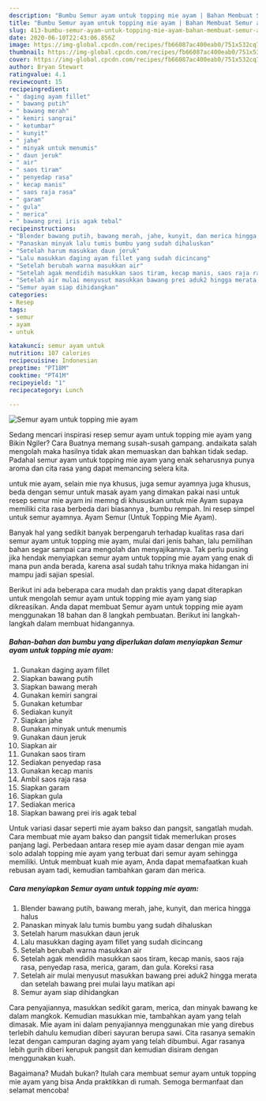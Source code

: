```yaml
---
description: "Bumbu Semur ayam untuk topping mie ayam | Bahan Membuat Semur ayam untuk topping mie ayam Yang Sempurna"
title: "Bumbu Semur ayam untuk topping mie ayam | Bahan Membuat Semur ayam untuk topping mie ayam Yang Sempurna"
slug: 413-bumbu-semur-ayam-untuk-topping-mie-ayam-bahan-membuat-semur-ayam-untuk-topping-mie-ayam-yang-sempurna
date: 2020-06-10T22:43:06.856Z
image: https://img-global.cpcdn.com/recipes/fb66087ac400eab0/751x532cq70/semur-ayam-untuk-topping-mie-ayam-foto-resep-utama.jpg
thumbnail: https://img-global.cpcdn.com/recipes/fb66087ac400eab0/751x532cq70/semur-ayam-untuk-topping-mie-ayam-foto-resep-utama.jpg
cover: https://img-global.cpcdn.com/recipes/fb66087ac400eab0/751x532cq70/semur-ayam-untuk-topping-mie-ayam-foto-resep-utama.jpg
author: Bryan Stewart
ratingvalue: 4.1
reviewcount: 15
recipeingredient:
- " daging ayam fillet"
- " bawang putih"
- " bawang merah"
- " kemiri sangrai"
- " ketumbar"
- " kunyit"
- " jahe"
- " minyak untuk menumis"
- " daun jeruk"
- " air"
- " saos tiram"
- " penyedap rasa"
- " kecap manis"
- " saos raja rasa"
- " garam"
- " gula"
- " merica"
- " bawang prei iris agak tebal"
recipeinstructions:
- "Blender bawang putih, bawang merah, jahe, kunyit, dan merica hingga halus"
- "Panaskan minyak lalu tumis bumbu yang sudah dihaluskan"
- "Setelah harum masukkan daun jeruk"
- "Lalu masukkan daging ayam fillet yang sudah dicincang"
- "Setelah berubah warna masukkan air"
- "Setelah agak mendidih masukkan saos tiram, kecap manis, saos raja rasa, penyedap rasa, merica, garam, dan gula. Koreksi rasa"
- "Setelah air mulai menyusut masukkan bawang prei aduk2 hingga merata dan setelah bawang prei mulai layu matikan api"
- "Semur ayam siap dihidangkan"
categories:
- Resep
tags:
- semur
- ayam
- untuk

katakunci: semur ayam untuk 
nutrition: 107 calories
recipecuisine: Indonesian
preptime: "PT18M"
cooktime: "PT41M"
recipeyield: "1"
recipecategory: Lunch

---
```



![Semur ayam untuk topping mie ayam](https://img-global.cpcdn.com/recipes/fb66087ac400eab0/751x532cq70/semur-ayam-untuk-topping-mie-ayam-foto-resep-utama.jpg)

Sedang mencari inspirasi resep semur ayam untuk topping mie ayam yang Bikin Ngiler? Cara Buatnya memang susah-susah gampang. andaikata salah mengolah maka hasilnya tidak akan memuaskan dan bahkan tidak sedap. Padahal semur ayam untuk topping mie ayam yang enak seharusnya punya aroma dan cita rasa yang dapat memancing selera kita.

untuk mie ayam, selain mie nya khusus, juga semur ayamnya juga khusus, beda dengan semur untuk masak ayam yang dimakan pakai nasi untuk resep semur mie ayam ini memng di khususkan untuk mie Ayam supaya memiliki cita rasa berbeda dari biasannya , bumbu rempah. Ini resep simpel untuk semur ayamnya. Ayam Semur (Untuk Topping Mie Ayam).

Banyak hal yang sedikit banyak berpengaruh terhadap kualitas rasa dari semur ayam untuk topping mie ayam, mulai dari jenis bahan, lalu pemilihan bahan segar sampai cara mengolah dan menyajikannya. Tak perlu pusing jika hendak menyiapkan semur ayam untuk topping mie ayam yang enak di mana pun anda berada, karena asal sudah tahu triknya maka hidangan ini mampu jadi sajian spesial.


Berikut ini ada beberapa cara mudah dan praktis yang dapat diterapkan untuk mengolah semur ayam untuk topping mie ayam yang siap dikreasikan. Anda dapat membuat Semur ayam untuk topping mie ayam menggunakan 18 bahan dan 8 langkah pembuatan. Berikut ini langkah-langkah dalam membuat hidangannya.

<!--inarticleads1-->

##### Bahan-bahan dan bumbu yang diperlukan dalam menyiapkan Semur ayam untuk topping mie ayam:

1. Gunakan  daging ayam fillet
1. Siapkan  bawang putih
1. Siapkan  bawang merah
1. Gunakan  kemiri sangrai
1. Gunakan  ketumbar
1. Sediakan  kunyit
1. Siapkan  jahe
1. Gunakan  minyak untuk menumis
1. Gunakan  daun jeruk
1. Siapkan  air
1. Gunakan  saos tiram
1. Sediakan  penyedap rasa
1. Gunakan  kecap manis
1. Ambil  saos raja rasa
1. Siapkan  garam
1. Siapkan  gula
1. Sediakan  merica
1. Siapkan  bawang prei iris agak tebal


Untuk variasi dasar seperti mie ayam bakso dan pangsit, sangatlah mudah. Cara membuat mie ayam bakso dan pangsit tidak memerlukan proses panjang lagi. Perbedaan antara resep mie ayam dasar dengan mie ayam solo adalah topping mie ayam yang terbuat dari semur ayam sehingga memiliki. Untuk membuat kuah mie ayam, Anda dapat memafaatkan kuah rebusan ayam tadi, kemudian tambahkan garam dan merica. 

<!--inarticleads2-->

##### Cara menyiapkan Semur ayam untuk topping mie ayam:

1. Blender bawang putih, bawang merah, jahe, kunyit, dan merica hingga halus
1. Panaskan minyak lalu tumis bumbu yang sudah dihaluskan
1. Setelah harum masukkan daun jeruk
1. Lalu masukkan daging ayam fillet yang sudah dicincang
1. Setelah berubah warna masukkan air
1. Setelah agak mendidih masukkan saos tiram, kecap manis, saos raja rasa, penyedap rasa, merica, garam, dan gula. Koreksi rasa
1. Setelah air mulai menyusut masukkan bawang prei aduk2 hingga merata dan setelah bawang prei mulai layu matikan api
1. Semur ayam siap dihidangkan


Cara penyajiannya, masukkan sedikit garam, merica, dan minyak bawang ke dalam mangkok. Kemudian masukkan mie, tambahkan ayam yang telah dimasak. Mie ayam ini dalam penyajiannya menggunakan mie yang direbus terlebih dahulu kemudian diberi sayuran berupa sawi. Cita rasanya semakin lezat dengan campuran daging ayam yang telah dibumbui. Agar rasanya lebih gurih diberi kerupuk pangsit dan kemudian disiram dengan menggunakan kuah. 

Bagaimana? Mudah bukan? Itulah cara membuat semur ayam untuk topping mie ayam yang bisa Anda praktikkan di rumah. Semoga bermanfaat dan selamat mencoba!
